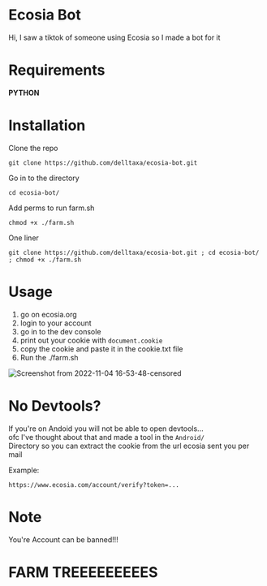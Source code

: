 # Ecosia Bot

Hi, I saw a tiktok of someone using Ecosia so I made a bot for it

# Requirements

**PYTHON**

# Installation

Clone the repo
```
git clone https://github.com/delltaxa/ecosia-bot.git
```

Go in to the directory
```
cd ecosia-bot/
```

Add perms to run farm.sh
```
chmod +x ./farm.sh
```

One liner
```
git clone https://github.com/delltaxa/ecosia-bot.git ; cd ecosia-bot/ ; chmod +x ./farm.sh
```

# Usage

1. go on ecosia.org
2. login to your account
3. go in to the dev console
4. print out your cookie with ``` document.cookie ``` <br/>
5. copy the cookie and paste it in the cookie.txt file
6. Run the ./farm.sh

![Screenshot from 2022-11-04 16-53-48-censored](https://user-images.githubusercontent.com/114283067/200112930-db3f9de4-918d-4d73-9883-a895ea3af49c.png)

# No Devtools?

If you're on Andoid you will not be able to open devtools... <br/>
ofc I've thought about that and made a tool in the ``` Android/ ``` <br/>
Directory so you can extract the cookie from the url ecosia sent you per mail

Example:

``` https://www.ecosia.com/account/verify?token=... ```

# Note

You're Account can be banned!!!

# FARM TREEEEEEEEES
